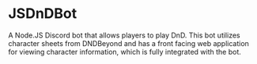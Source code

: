 # JSDnDBot

A Node.JS Discord bot that allows players to play DnD. This bot utilizes character sheets from DNDBeyond and has a front facing web application for viewing character information, which is fully integrated with the bot.
